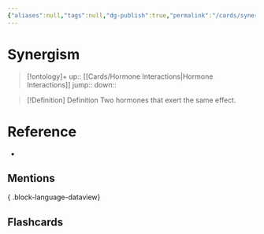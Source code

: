 ```yaml
---
{"aliases":null,"tags":null,"dg-publish":true,"permalink":"/cards/synergism/","dgPassFrontmatter":true}
---
```


# Synergism

> [!ontology]+
> up:: [[Cards/Hormone Interactions\|Hormone Interactions]]
> jump:: 
> down:: 

> [!Definition] Definition
> Two hormones that exert the same effect.

# Reference

- 

## Mentions


{ .block-language-dataview}

## Flashcards